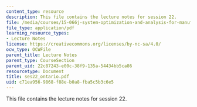 ```yaml
---
content_type: resource
description: This file contains the lecture notes for session 22.
file: /media/courses/15-066j-system-optimization-and-analysis-for-manufacturing-summer-2003/c71ea9569868f88eb0a8fba5c5b3c6e5_ses22_ontario.pdf
file_type: application/pdf
learning_resource_types:
- Lecture Notes
license: https://creativecommons.org/licenses/by-nc-sa/4.0/
ocw_type: OCWFile
parent_title: Lecture Notes
parent_type: CourseSection
parent_uid: 22c87243-e00c-38f9-135a-54434bb5ca86
resourcetype: Document
title: ses22_ontario.pdf
uid: c71ea956-9868-f88e-b0a8-fba5c5b3c6e5
---
```

This file contains the lecture notes for session 22.